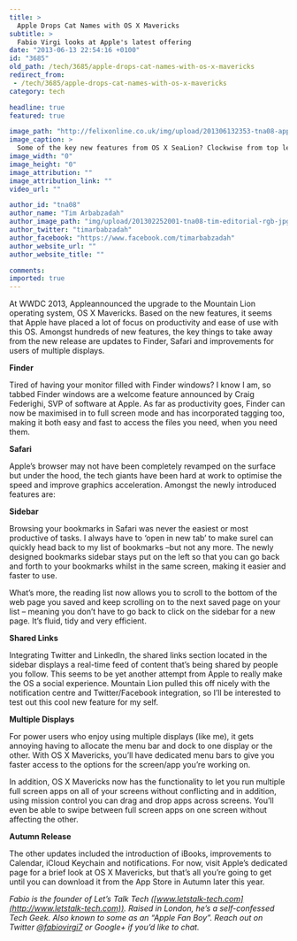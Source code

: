 ```yaml
---
title: >
  Apple Drops Cat Names with OS X Mavericks
subtitle: >
  Fabio Virgi looks at Apple's latest offering
date: "2013-06-13 22:54:16 +0100"
id: "3685"
old_path: /tech/3685/apple-drops-cat-names-with-os-x-mavericks
redirect_from:
 - /tech/3685/apple-drops-cat-names-with-os-x-mavericks
category: tech

headline: true
featured: true

image_path: "http://felixonline.co.uk/img/upload/201306132353-tna08-applearticletechrgb.jpg"
image_caption: >
  Some of the key new features from OS X SeaLion? Clockwise from top left: Bookmark sidebar, Multiple 
image_width: "0"
image_height: "0"
image_attribution: ""
image_attribution_link: ""
video_url: ""

author_id: "tna08"
author_name: "Tim Arbabzadah"
author_image_path: "img/upload/201302252001-tna08-tim-editorial-rgb-jpg.jpg"
author_twitter: "timarbabzadah"
author_facebook: "https://www.facebook.com/timarbabzadah"
author_website_url: ""
author_website_title: ""

comments:
imported: true
---
```


At WWDC 2013, Appleannounced the upgrade to the Mountain Lion operating system, OS X Mavericks. Based on the new features, it seems that Apple have placed a lot of focus on productivity and ease of use with this OS. Amongst hundreds of new features, the key things to take away from the new release are updates to Finder, Safari and improvements for users of multiple displays.

__Finder__

Tired of having your monitor filled with Finder windows? I know I am, so tabbed Finder windows are a welcome feature announced by Craig Federighi, SVP of software at Apple. As far as productivity goes, Finder can now be maximised in to full screen mode and has incorporated tagging too, making it both easy and fast to access the files you need, when you need them.

__Safari__

Apple’s browser may not have been completely revamped on the surface but under the hood, the tech giants have been hard at work to optimise the speed and improve graphics acceleration. Amongst the newly introduced features are:

__Sidebar__

Browsing your bookmarks in Safari was never the easiest or most productive of tasks. I always have to ‘open in new tab’ to make sureI can quickly head back to my list of bookmarks –but not any more. The newly designed bookmarks sidebar stays put on the left so that you can go back and forth to your bookmarks whilst in the same screen, making it easier and faster to use.

What’s more, the reading list now allows you to scroll to the bottom of the web page you saved and keep scrolling on to the next saved page on your list – meaning you don’t have to go back to click on the sidebar for a new page. It’s fluid, tidy and very efficient.

__Shared Links__

Integrating Twitter and LinkedIn, the shared links section located in the sidebar displays a real-time feed of content that’s being shared by people you follow. This seems to be yet another attempt from Apple to really make the OS a social experience. Mountain Lion pulled this off nicely with the notification centre and Twitter/Facebook integration, so I’ll be interested to test out this cool new feature for my self.

__Multiple Displays__

For power users who enjoy using multiple displays (like me), it gets annoying having to allocate the menu bar and dock to one display or the other. With OS X Mavericks, you’ll have dedicated menu bars to give you faster access to the options for the screen/app you’re working on.

In addition, OS X Mavericks now has the functionality to let you run multiple full screen apps on all of your screens without conflicting and in addition, using mission control you can drag and drop apps across screens. You’ll even be able to swipe between full screen apps on one screen without affecting the other.

__Autumn Release__

The other updates included the introduction of iBooks, improvements to Calendar, iCloud Keychain and notifications. For now, visit Apple’s dedicated page for a brief look at OS X Mavericks, but that’s all you’re going to get until you can download it from the App Store in Autumn later this year.

_Fabio is the founder of Let’s Talk Tech ([www.letstalk-tech.com](http://www.letstalk-tech.com)). Raised in London, he’s a self-confessed Tech Geek. Also known to some as an “Apple Fan Boy”. Reach out on Twitter [@fabiovirgi7](https://twitter.com/fabiovirgi7) or Google+ if you’d like to chat._
